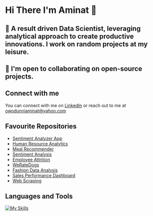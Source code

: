 # Hi There I'm Aminat 👋 <br><hb>
## 👀 A result driven Data Scientist, leveraging analytical approach to create productive innovations. I work on random projects at my leisure.<br><hb>
## 💞️ I'm open to collaborating on open-source projects.<br>
## Connect with me
You can connect with me on [LinkedIn](https://www.linkedin.com/in/aminat-owodunni-287811a1/) or reach out to me at owodunniaminat@yahoo.com<br><hb>
## Favourite Repositories
* [Sentiment Analyzer App](https://github.com/amiegirl/sentiment_analyzer_app)
* [Human Resource Analytics](
https://github.com/amiegirl/Data_Analyst_Portfolio_Projects/blob/main/Ms_Power_BI_Projects%2FHuman_Resource_Analytics%2FREADME.md)
* [Meal Recommender](https://github.com/amiegirl/Machine_Learning_Portfolio_Projects/tree/main/Machine_Learning_with_Python_Projects/Meal_Recommender_App)
* [Sentiment Analysis](https://github.com/amiegirl/Machine_Learning_Portfolio_Projects/tree/main/Machine_Learning_with_Python_Projects/Sentiment_Analysis)
* [Employee Attrition](https://github.com/amiegirl/Data_Analyst_Portfolio_Projects/tree/main/Python_Projects/Employee_Attrition)
* [WeRateDogs](https://github.com/amiegirl/Data_Analyst_Portfolio_Projects/tree/main/Python_Projects/WeRateDogs)
* [Fashion Data Analysis](https://github.com/amiegirl/Data_Analyst_Portfolio_Projects/tree/main/Ms_Power_BI_Projects/Fashion_Data_Analysis)
* [Sales Performance Dashboard](https://github.com/amiegirl/Data_Analyst_Portfolio_Projects/tree/main/Ms_Excel_Projects/Sales_Analytics_and_Performance_Dashboard)
* [Web Scraping](https://github.com/amiegirl/Data_Analyst_Portfolio_Projects/tree/main/Python_Projects/Web_Scraping)
## Languages and Tools
[![My Skills](https://skills.thijs.gg/icons?i=py,html,figma,mysql,postgres)](https://skills.thijs.gg)
